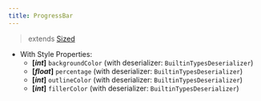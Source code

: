 ```yaml
---
title: ProgressBar
---
```


> extends [Sized](/wiki/classes/element/sized.html)

- With Style Properties:
  - **[_int_]** `backgroundColor` (with deserializer: `BuiltinTypesDeserializer`)
  - **[_float_]** `percentage` (with deserializer: `BuiltinTypesDeserializer`)
  - **[_int_]** `outlineColor` (with deserializer: `BuiltinTypesDeserializer`)
  - **[_int_]** `fillerColor` (with deserializer: `BuiltinTypesDeserializer`)
